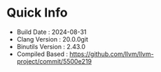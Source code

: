 # Quick Info
* Build Date : 2024-08-31
* Clang Version : 20.0.0git
* Binutils Version : 2.43.0
* Compiled Based : https://github.com/llvm/llvm-project/commit/5500e219
